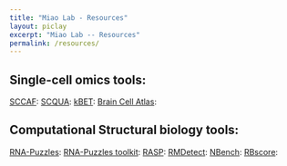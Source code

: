 ```yaml
---
title: "Miao Lab - Resources"
layout: piclay
excerpt: "Miao Lab -- Resources"
permalink: /resources/
---
```


## Single-cell omics tools:
[SCCAF](): 
[SCQUA]():
[kBET]():
[Brain Cell Atlas](http://www.braincellatlas.org):

## Computational Structural biology tools:
[RNA-Puzzles](www.rnapuzzles.org):
[RNA-Puzzles toolkit]():
[RASP]():
[RMDetect]():
[NBench]():
[RBscore]():

